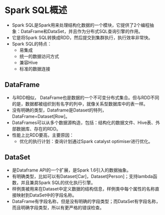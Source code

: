 # Spark SQL概述

  - Spark SQL是Spark用来处理结构化数据的一个模块，它提供了2个编程抽象：DataFrame和DataSet，并且作为分布式SQL查询引擎的作用。
  - 它是将Spark SQL转换成RDD，然后提交到集群执行，执行效率非常快。
  - Spark SQL的特点：
    - 易集成
    - 统一的数据访问方式
    - 兼容Hive
    - 标准的数据连接
    
## DataFrame

  - 与RDD相似， DataFrame也是数据的一个不可变分布式集合。但与RDD不同的是，数据都被组织到有名字的列中，就像关系型数据库中的表一样。
  - 没有明确的类型，Dataframe是Dataset的特列，DataFrame=Dataset[Row]。
  - DataFrames可以从多个数据源构造，包括：结构化的数据文件、Hive表、外部数据库、存在的RDD。
  - 性能上比RDD要高，主要原因：
    - 优化的执行计划：查询计划通过Spark catalyst optimiser进行优化。
  
## DataSet

  - 是Dataframe API的一个扩展，是Spark 1.6引入的数据抽象。
  - 有明确类型，比如可以有Dataset[Car]，Dataset[Person]；支持lambda函数，并且兼具Spark SQL的优化执行引擎。
  - 样例类被用来在Dataset中定义数据的结构信息，样例类中每个属性的名称直接映射到DataSet中的字段名称。
  - DataFrame有字段名称，但是没有明确的字段类型；而DataSet有字段名称，而且明确字段类型，所以有更严格的错误检查。
  
